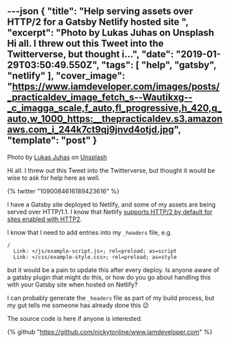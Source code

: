 ---json
{
  "title": "Help serving assets over HTTP/2 for a Gatsby Netlify hosted site ",
  "excerpt": "Photo by Lukas Juhas on Unsplash  Hi all. I threw out this Tweet into the Twitterverse, but thought i...",
  "date": "2019-01-29T03:50:49.550Z",
  "tags": [
    "help",
    "gatsby",
    "netlify"
  ],
  "cover_image": "https://www.iamdeveloper.com/images/posts/_practicaldev_image_fetch_s--Wautikxg--_c_imagga_scale,f_auto,fl_progressive,h_420,q_auto,w_1000_https:__thepracticaldev.s3.amazonaws.com_i_244k7ct9qj9jnvd4otjd.jpg",
  "template": "post"
}
---
Photo by [Lukas Juhas](https://unsplash.com/photos/2JJz3u_R_Ik?utm_source=unsplash&utm_medium=referral&utm_content=creditCopyText) on [Unsplash](https://unsplash.com/search/photos/help?utm_source=unsplash&utm_medium=referral&utm_content=creditCopyText)

Hi all. I threw out this Tweet into the Twitterverse, but thought it would be wise to ask for help here as well.

{% twitter "1090084616189423616" %}

I have a Gatsby site deployed to Netlify, and some of my assets are being served over HTTP/1.1. I know that Netlify [supports HTTP/2 by default for sites enabled with HTTP2](https://www.netlify.com/blog/2017/07/18/http/2-server-push-on-netlify/).

I know that I need to add entries into my `_headers` file, e.g.

```
/
  Link: </js/example-script.js>; rel=preload; as=script
  Link: </css/example-style.css>; rel=preload; as=style
```

but it would be a pain to update this after every deploy. Is anyone aware of a gatsby plugin that might do this, or how do you go about handling this with your Gatsby site when hosted on Netlify?

I can probably generate the `_headers` file as part of my build process, but my gut tells me someone has already done this 😉

The source code is here if anyone is interested.

{% github "https://github.com/nickytonline/www.iamdeveloper.com" %}




